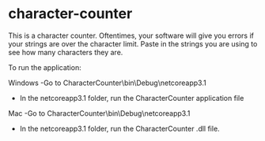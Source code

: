 # character-counter
This is a character counter. Oftentimes, your software will give you errors if your strings are over the character limit. Paste in the strings you are using to see how many characters they are.

To run the application:

Windows
-Go to CharacterCounter\bin\Debug\netcoreapp3.1
- In the netcoreapp3.1 folder, run the CharacterCounter application file

Mac
-Go to CharacterCounter\bin\Debug\netcoreapp3.1
- In the netcoreapp3.1 folder, run the CharacterCounter .dll file.
